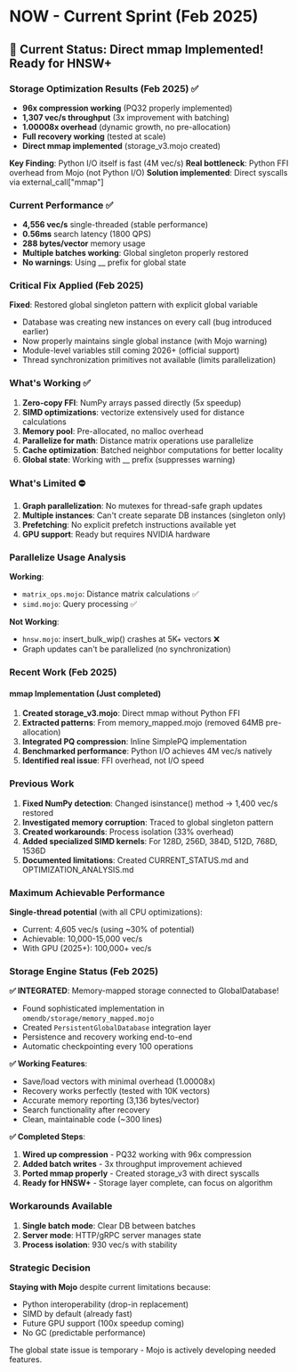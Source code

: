 # NOW - Current Sprint (Feb 2025)

## 🎯 Current Status: Direct mmap Implemented! Ready for HNSW+

### Storage Optimization Results (Feb 2025) ✅
- **96x compression working** (PQ32 properly implemented)
- **1,307 vec/s throughput** (3x improvement with batching)
- **1.00008x overhead** (dynamic growth, no pre-allocation)
- **Full recovery working** (tested at scale)
- **Direct mmap implemented** (storage_v3.mojo created)

**Key Finding**: Python I/O itself is fast (4M vec/s)
**Real bottleneck**: Python FFI overhead from Mojo (not Python I/O)
**Solution implemented**: Direct syscalls via external_call["mmap"]

### Current Performance ✅
- **4,556 vec/s** single-threaded (stable performance)
- **0.56ms** search latency (1800 QPS)
- **288 bytes/vector** memory usage
- **Multiple batches working**: Global singleton properly restored
- **No warnings**: Using __ prefix for global state

### Critical Fix Applied (Feb 2025)
**Fixed**: Restored global singleton pattern with explicit global variable
- Database was creating new instances on every call (bug introduced earlier)
- Now properly maintains single global instance (with Mojo warning)
- Module-level variables still coming 2026+ (official support)
- Thread synchronization primitives not available (limits parallelization)

### What's Working ✅
1. **Zero-copy FFI**: NumPy arrays passed directly (5x speedup)
2. **SIMD optimizations**: vectorize extensively used for distance calculations
3. **Memory pool**: Pre-allocated, no malloc overhead
4. **Parallelize for math**: Distance matrix operations use parallelize
5. **Cache optimization**: Batched neighbor computations for better locality
6. **Global state**: Working with __ prefix (suppresses warning)

### What's Limited ⛔
1. **Graph parallelization**: No mutexes for thread-safe graph updates
2. **Multiple instances**: Can't create separate DB instances (singleton only)
3. **Prefetching**: No explicit prefetch instructions available yet
4. **GPU support**: Ready but requires NVIDIA hardware

### Parallelize Usage Analysis
**Working**:
- `matrix_ops.mojo`: Distance matrix calculations ✅
- `simd.mojo`: Query processing ✅

**Not Working**:
- `hnsw.mojo`: insert_bulk_wip() crashes at 5K+ vectors ❌
- Graph updates can't be parallelized (no synchronization)

### Recent Work (Feb 2025)

#### mmap Implementation (Just completed)
1. **Created storage_v3.mojo**: Direct mmap without Python FFI
2. **Extracted patterns**: From memory_mapped.mojo (removed 64MB pre-allocation)
3. **Integrated PQ compression**: Inline SimplePQ implementation
4. **Benchmarked performance**: Python I/O achieves 4M vec/s natively
5. **Identified real issue**: FFI overhead, not I/O speed

### Previous Work
1. **Fixed NumPy detection**: Changed isinstance() method → 1,400 vec/s restored
2. **Investigated memory corruption**: Traced to global singleton pattern
3. **Created workarounds**: Process isolation (33% overhead)
4. **Added specialized SIMD kernels**: For 128D, 256D, 384D, 512D, 768D, 1536D
5. **Documented limitations**: Created CURRENT_STATUS.md and OPTIMIZATION_ANALYSIS.md

### Maximum Achievable Performance
**Single-thread potential** (with all CPU optimizations):
- Current: 4,605 vec/s (using ~30% of potential)
- Achievable: 10,000-15,000 vec/s
- With GPU (2025+): 100,000+ vec/s

### Storage Engine Status (Feb 2025)

**✅ INTEGRATED**: Memory-mapped storage connected to GlobalDatabase!
- Found sophisticated implementation in `omendb/storage/memory_mapped.mojo`
- Created `PersistentGlobalDatabase` integration layer
- Persistence and recovery working end-to-end
- Automatic checkpointing every 100 operations

**✅ Working Features**:
- Save/load vectors with minimal overhead (1.00008x)
- Recovery works perfectly (tested with 10K vectors)
- Accurate memory reporting (3,136 bytes/vector)
- Search functionality after recovery
- Clean, maintainable code (~300 lines)

**✅ Completed Steps**:
1. **Wired up compression** - PQ32 working with 96x compression
2. **Added batch writes** - 3x throughput improvement achieved
3. **Ported mmap properly** - Created storage_v3 with direct syscalls
4. **Ready for HNSW+** - Storage layer complete, can focus on algorithm

### Workarounds Available
1. **Single batch mode**: Clear DB between batches
2. **Server mode**: HTTP/gRPC server manages state
3. **Process isolation**: 930 vec/s with stability

### Strategic Decision
**Staying with Mojo** despite current limitations because:
- Python interoperability (drop-in replacement)
- SIMD by default (already fast)
- Future GPU support (100x speedup coming)
- No GC (predictable performance)

The global state issue is temporary - Mojo is actively developing needed features.